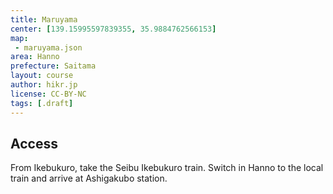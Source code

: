 ```yaml
---
title: Maruyama
center: [139.15995597839355, 35.9884762566153]
map: 
 - maruyama.json
area: Hanno
prefecture: Saitama
layout: course
author: hikr.jp
license: CC-BY-NC
tags: [.draft]
---
```


## Access
From Ikebukuro, take the Seibu Ikebukuro train. Switch in Hanno to the local train and arrive at Ashigakubo station.

